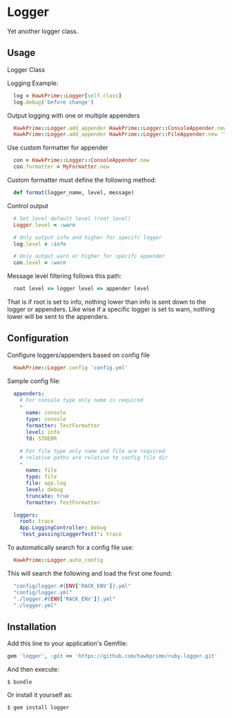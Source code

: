 # Logger

Yet another logger class.

## Usage

Logger Class

Logging Example:

```ruby
  log = HawkPrime::Logger[self.class]
  log.debug('before change')
```

Output logging with one or multiple appenders

```ruby
  HawkPrime::Logger.add_appender HawkPrime::Logger::ConsoleAppender.new 'con', :info
  HawkPrime::Logger.add_appender HawkPrime::Logger::FileAppender.new 'file', 'a.log', :debug
```

Use custom formatter for appender

```ruby
  con = HawkPrime::Logger::ConsoleAppender.new
  con.formatter = MyFormatter.new
```

Custom formatter must define the following method:

```ruby
  def format(logger_name, level, message)
```

Control output

```ruby
  # Set level default level (root level)
  Logger.level = :warn

  # Only output info and higher for specifc logger
  log.level = :info

  # Only output warn or higher for specifc appender
  con.level = :warn
```

Message level filtering follows this path:

```ruby
  root level => logger level => appender level
```

That is if root is set to info, nothing lower than info
is sent down to the logger or appenders. Like wise if a
specific logger is set to warn, nothing lower will be
sent to the appenders.

## Configuration

Configure loggers/appenders based on config file

```ruby
  HawkPrime::Logger.config 'config.yml'
```

Sample config file:

```yaml
  appenders:
    # For console type only name is required
    -
      name: console
      type: console
      formatter: TestFormatter
      level: info
      fd: STDERR

    # For file type only name and file are required
    # relative paths are relative to config file dir
    -
      name: file
      type: file
      file: app.log
      level: debug
      truncate: true
      formatter: TestFormatter

  loggers:
    root: trace
    App.LoggingController: debug
    'test_passing(LoggerTest)': trace
```


To automatically search for a config file use:

```ruby
  HawkPrime::Logger.auto_config
```

This will search the following and load the first one found:

```ruby
  "config/logger.#{ENV['RACK_ENV']}.yml"
  "config/logger.yml"
  "./logger.#{ENV['RACK_ENV']}.yml"
  "./logger.yml"
```

## Installation

Add this line to your application's Gemfile:

```ruby
gem 'logger', :git => 'https://github.com/hawkprime/ruby-logger.git'
```

And then execute:

    $ bundle

Or install it yourself as:

    $ gem install logger
